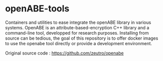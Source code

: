 # openABE-tools
Containers and utilities to ease integrate the openABE library in various systems.
OpenABE is an attribute-based-encryption C++ library and a command-line tool, developped for research purposes.
Installing from source can be tedious, the goal of this repository is to offer docker images to use the openabe tool directly or provide a development environment.

Original source code : https://github.com/zeutro/openabe
